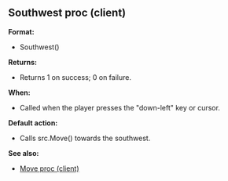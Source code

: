 ## Southwest proc (client)

**Format:**
+   Southwest()
<!-- -->
**Returns:**
+   Returns 1 on success; 0 on failure.
<!-- -->
**When:**
+   Called when the player presses the \"down-left\" key or cursor.
<!-- -->
**Default action:**
+   Calls src.Move() towards the southwest.

**See also:**
+   [Move proc (client)](/ref/client/proc/Move.md) <!-- -->